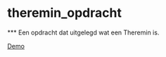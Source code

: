 # theremin_opdracht

*** Een opdracht dat uitgelegd wat een Theremin is.


[Demo](https://fikriyek94.github.io/theremin_opdracht/)
